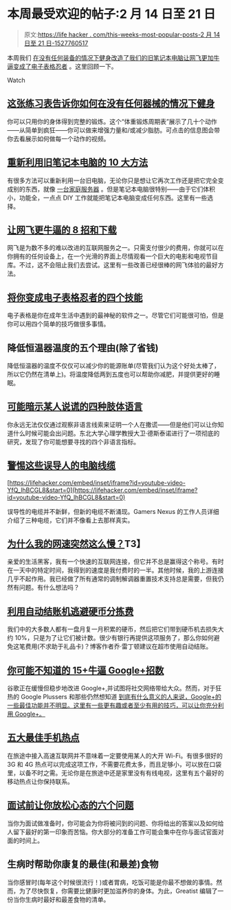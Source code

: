 # 本周最受欢迎的帖子:2 月 14 日至 21 日

> 原文:[https://life hacker . com/this-weeks-most-popular-posts-2 月 14 日至 21 日-1527760517](https://lifehacker.com/this-weeks-most-popular-posts-february-14th-to-21st-1527760517)

本周我们 [在没有任何装备的情况下健身](https://lifehacker.com/this-table-of-exercises-shows-you-how-to-get-fit-withou-1525971528)[改造了我们的旧笔记本电脑](http://lifehacker.com/top-10-ways-to-repurpose-your-old-laptop-1522986846)[让网飞更加牛逼](http://lifehacker.com/8-tricks-and-downloads-to-make-netflix-even-more-awesom-1526017078)[变成了电子表格忍者](http://lifehacker.com/four-skills-that-will-turn-you-into-a-spreadsheet-ninj-1525058930) 。这里回顾一下。

Watch

## [这张练习表告诉你如何在没有任何器械的情况下健身](http://lifehacker.com/this-table-of-exercises-shows-you-how-to-get-fit-withou-1525971528)

你可以只用你的身体得到完整的锻炼。这个“体重锻炼周期表”展示了几十个动作——从简单到疯狂——你可以做来增强力量和/或减少脂肪。可点击的信息图会带你去看展示如何做每一个动作的视频。

## [重新利用旧笔记本电脑的 10 大方法](http://lifehacker.com/top-10-ways-to-repurpose-your-old-laptop-1522986846)

有很多方法可以重新利用一台旧电脑，无论你只是想让它再次工作还是把它完全变成别的东西，就像 [一台家庭服务器](http://lifehacker.com/turn-an-old-computer-into-a-do-anything-home-server-wit-510023147) 。但是笔记本电脑很特别——由于它们体积小，功能全，一点点 DIY 工作就能把笔记本电脑变成任何东西。这里有一些选择。

## [让网飞更牛逼的 8 招和下载](http://lifehacker.com/8-tricks-and-downloads-to-make-netflix-even-more-awesom-1526017078)

网飞是为数不多的难以改进的互联网服务之一。只需支付很少的费用，你就可以在你拥有的任何设备上，在一个光滑的界面上尽情观看一个巨大的电影和电视节目库。不过，这不会阻止我们去尝试。这里有一些改善已经很棒的网飞体验的最好方法。

## [将你变成电子表格忍者的四个技能](http://lifehacker.com/four-skills-that-will-turn-you-into-a-spreadsheet-ninj-1525058930)

电子表格是你在成年生活中遇到的最神秘的软件之一。尽管它们可能很可怕，但是你可以用四个简单的技巧做很多事情。

## 降低恒温器温度的五个理由(除了省钱)

降低恒温器的温度不仅仅可以减少你的能源账单(尽管我们认为这个好处太棒了，所以它仍然在清单上)。将温度降低两到五度也可以帮助你减肥，并提供更好的睡眠。

## [可能暗示某人说谎的四种肢体语言](http://lifehacker.com/four-body-language-cues-that-might-indicate-someone-s-l-1523166155)

你永远无法仅仅通过观察非语言线索来证明一个人在撒谎——但是他们可以让你知道什么时候可能会出问题。东北大学心理学教授大卫·德斯泰诺进行了一项彻底的研究，发现了你可能想要寻找的四个非语言指标。

## [警惕这些误导人的电脑线缆](http://lifehacker.com/watch-out-for-these-misleading-computer-cables-1524365884)

 [https://lifehacker.com/embed/inset/iframe?id=youtube-video-YfQ_lhBCGL8&start=0](https://lifehacker.com/embed/inset/iframe?id=youtube-video-YfQ_lhBCGL8&start=0) 

误导性的电缆并不新鲜，但新的电缆不断涌现。Gamers Nexus 的工作人员详细介绍了三种电缆，它们并不像看上去那样真实。

## [为什么我的网速突然这么慢？](http://lifehacker.com/why-is-my-internet-suddenly-so-slow-1525144792)T3】

亲爱的生活黑客，我有一个快速的互联网连接，但它并不总是赢得这个称号。有时在一天中的特定时间，我得到的速度是我付费时的一半。其他时候，我的上游连接几乎不起作用。我已经做了所有通常的调制解调器重置技术支持总是需要，但我仍然有问题。有什么想法吗？

## [利用自动结账机逃避硬币分拣费](http://lifehacker.com/use-automatic-checkout-machines-to-avoid-coin-sorting-f-1524496120)

我们中的大多数人都有一盘月复一月积累的硬币，然后把它们带到硬币机去损失大约 10%，只是为了让它们被计数。很少有银行再提供这项服务了，那么你如何避免这笔费用(不求助于礼品卡)？博客作者乔·雷丁顿建议在超市使用自动结账。

## [你可能不知道的 15+牛逼 Google+招数](http://lifehacker.com/15-awesome-google-tricks-you-might-not-know-about-1524610438)

谷歌正在缓慢但稳步地改进 Google+,并试图将社交网络带给大众。然而，对于狂热的 Google Plussers 和那些仍然想知道 [到底有什么意义的人来说，Google+的一些最佳功能并不明显。这里有一些更有趣或者至少有用的技巧，可以让你充分利用 Google+。](https://lifehacker.com/what-good-is-google-if-my-friends-dont-use-it-5863389)

## [五大最佳手机热点](http://lifehacker.com/five-best-mobile-hotspots-1523254435)

在旅途中接入高速互联网并不意味着一定要使用某人的大开 Wi-Fi。有很多很好的 3G 和 4G 热点可以完成这项工作，不需要花费太多，而且足够小，可以放在口袋里，以备不时之需。无论你是在旅途中还是家里没有有线电视，这里有五个最好的移动热点让你保持联系。

## [面试前让你放松心态的六个问题](http://lifehacker.com/six-questions-that-will-ease-your-mind-before-an-interv-1524576007)

当你为面试做准备时，你可能会为你将被问到的问题、你将给出的答案以及如何给人留下最好的第一印象而苦恼。你大部分的准备工作可能会集中在你与面试官面对面的时间上。

## 生病时帮助你康复的最佳(和最差)食物

当你感冒时(每年这个时候很流行！)或者胃病，吃饭可能是你最不想做的事情。然而，为了尽快恢复，你需要比健康时更加滋养你的身体。为此，Greatist 编辑了一份当你生病时最好和最差食物的清单。